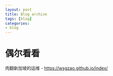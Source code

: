 ```yaml
---
layout: post
title: Blog archive
tags: [blog]
categories:
- blog
---
```



# 偶尔看看
肉翻新加坡的运维 - https://wsgzao.github.io/index/


